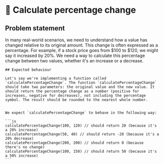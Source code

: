 # 💯 Calculate percentage change

## Problem statement

In many real-world scenarios, we need to understand how a value has changed relative to its original amount. This change is often expressed as a percentage. For example, if a stock price goes from $100 to $120, we might say it increased by 20%. We need a way to calculate this percentage change between two values, whether it's an increase or a decrease.

    ## Expected behaviour

    Let's say we're implementing a function called `calculatePercentageChange`. The function `calculatePercentageChange` should take two parameters: the original value and the new value. It should return the percentage change as a number (positive for increases, negative for decreases), not including the percentage symbol. The result should be rounded to the nearest whole number.


    We expect `calculatePercentageChange` to behave in the following way:

    ```js
    calculatePercentageChange(100, 120) // should return 20 (because it's a 20% increase)
    calculatePercentageChange(50, 40) // should return -20 (because it's a 20% decrease)
    calculatePercentageChange(200, 200) // should return 0 (because there's no change)
    calculatePercentageChange(100, 150) // should return 50 (because it's a 50% increase)
    ```

